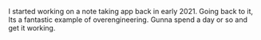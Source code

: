 I started working on a note taking app back in early 2021. Going back to it, Its a fantastic example of overengineering. Gunna spend a day or so and get it working.